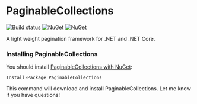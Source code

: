PaginableCollections
====================

[![Build status](https://ci.appveyor.com/api/projects/status/8hedo7ja62gaq022?svg=true)](https://ci.appveyor.com/project/neekgreen/paginablecollections)
[![NuGet](https://img.shields.io/nuget/v/paginablecollections.svg)](https://www.nuget.org/packages/paginablecollections) 
[![NuGet](https://img.shields.io/nuget/dt/paginablecollections.svg)](https://www.nuget.org/packages/paginablecollections) 

A light weight pagination framework for .NET and .NET Core.

### Installing PaginableCollections

You should install [PaginableCollections with NuGet](https://www.nuget.org/packages/paginablecollections):

    Install-Package PaginableCollections
    
This command will download and install PaginableCollections. Let me know if you have questions!
